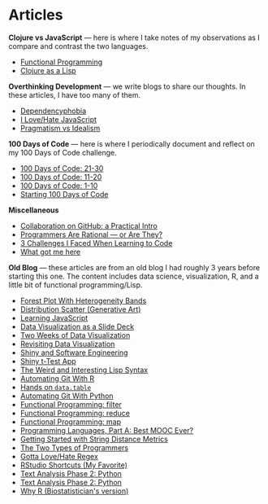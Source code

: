 # Articles

**Clojure vs JavaScript** &mdash; here is where I take notes of my observations as I compare and contrast the two languages.

- [Functional Programming](/posts/functional-programming.html)
- [Clojure as a Lisp](/posts/clojure-as-a-lisp.html)

**Overthinking Development** &mdash; we write blogs to share our thoughts. In these articles, I have too many of them.

- [Dependencyphobia](/posts/dependencyphobia.html)
- [I Love/Hate JavaScript](/posts/i-love-hate-js.html)
- [Pragmatism vs Idealism](/posts/pragmatism-vs-idealism.html)

**100 Days of Code** &mdash; here is where I periodically document and reflect on my 100 Days of Code challenge.

- [100 Days of Code: 21-30](/posts/100-days-of-code-21-30.html)
- [100 Days of Code: 11-20](/posts/100-days-of-code-11-20.html)
- [100 Days of Code: 1-10](/posts/100-days-of-code-1-10.html)
- [Starting 100 Days of Code](/posts/starting-100-days-of-code.html)

**Miscellaneous**

- [Collaboration on GitHub: a Practical Intro](/posts/collaboration-on-github.html)
- [Programmers Are Rational — or Are They?](/posts/programmers-are-rational.html)
- [3 Challenges I Faced When Learning to Code](/posts/3-challenges-i-faced-when-learning-to-code.html)
- [What got me here](/posts/what-got-me-here.html)

**Old Blog** &mdash; these articles are from an old blog I had roughly 3 years before starting this one. The content includes data science, visualization, R, and a little bit of functional programming/Lisp.

- [Forest Plot With Heterogeneity Bands](/posts/forest-plot-with-heterogeneity-bands.html)
- [Distribution Scatter (Generative Art)](/posts/distribution-scatter-generative-art.html)
- [Learning JavaScript](/posts/learning-javascript.html)
- [Data Visualization as a Slide Deck](/posts/data-visualization-as-a-slide-deck.html)
- [Two Weeks of Data Visualization](/posts/two-weeks-of-data-visualization.html)
- [Revisiting Data Visualization](/posts/revisiting-data-visualization.html)
- [Shiny and Software Engineering](/posts/shiny-and-software-engineering.html)
- [Shiny t-Test App](/posts/shiny-t-test.html)
- [The Weird and Interesting Lisp Syntax](/posts/lisp-syntax.html)
- [Automating Git With R](/posts/automating-git-with-r.html)
- [Hands on `data.table`](/posts/hands-on-data-table.html)
- [Automating Git With Python](/posts/automating-git-with-python.html)
- [Functional Programming: filter](/posts/funprog-filter.html)
- [Functional Programming: reduce](/posts/funprog-reduce.html)
- [Functional Programming: map](/posts/funprog-map.html)
- [Programming Languages, Part A: Best MOOC Ever?](/posts/programming-languages-part-a.html)
- [Getting Started with String Distance Metrics](/posts/string-distance.html)
- [The Two Types of Programmers](/posts/the-two-types-of-programmers.html)
- [Gotta Love/Hate Regex](/posts/regex.html)
- [RStudio Shortcuts (My Favorite)](/posts/rstudio-shortcuts-my-favorite.html)
- [Text Analysis Phase 2: Python](/posts/text-analysis-phase-2-python.html)
- [Text Analysis Phase 2: Python](/posts/first-steps-with-text-analysis.html)
- [Why R (Biostatistician's version)](/posts/why-r.html)

